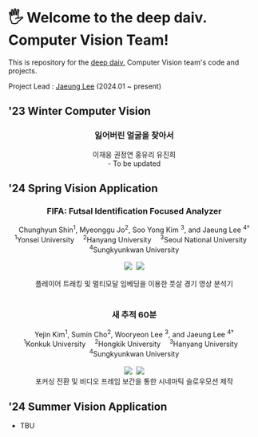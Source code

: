 # 🖐️ Welcome to the deep daiv. Computer Vision Team!
This is repository for the [deep daiv.](https://deepdaiv.oopy.io/) Computer Vision team's code and projects.  

Project Lead : [Jaeung Lee](https://github.com/gnueaj) (2024.01 ~ present)
 
## '23 Winter Computer Vision

<div align="center">
<h3>잃어버린 얼굴을 찾아서</h3>
이재웅 권정연 홍유리 유진희 <br>
- To be updated <br>

</div>


## '24 Spring Vision Application  
<div align="center">
<h3> FIFA: Futsal Identification Focused Analyzer </h3>
Chunghyun Shin<sup>1</sup>, Myeonggu Jo<sup>2</sup>, Soo Yong Kim <sup>3</sup>, and Jaeung Lee <sup>4&dagger;</sup>
<br>
<sup>1</sup>Yonsei University&emsp;
<sup>2</sup>Hanyang University&emsp;
<sup>3</sup>Seoul National University&emsp;
<sup>4</sup>Sungkyunkwan University<br>

<br>
<a href="https://google.com"><img src='https://img.shields.io/badge/Project Page-FIFA-green'></a>&nbsp;
<a href='https://google.com'><img src='https://img.shields.io/badge/Code-FIFA-red'></a><br>

플레이어 트래킹 및 멀티모달 임베딩을 이용한 풋살 경기 영상 분석기 <br>
<br>

<h3> 새 추적 60분 </h3>
Yejin Kim<sup>1</sup>, Sumin Cho<sup>2</sup>, Wooryeon Lee <sup>3</sup>, and Jaeung Lee <sup>4&dagger;</sup>
<br>
<sup>1</sup>Konkuk University&emsp;
<sup>2</sup>Hongkik University&emsp;
<sup>3</sup>Hanyang University&emsp;
<sup>4</sup>Sungkyunkwan University<br>
<br>
<a href="https://google.com"><img src='https://img.shields.io/badge/Project Page-Bird Tracker-blue'></a>&nbsp;
<a href='https://google.com'><img src='https://img.shields.io/badge/Code-Bird Tracker-red'></a><br>
포커싱 전환 및 비디오 프레임 보간을 통한 시네마틱 슬로우모션 제작 <br>

</div>

## '24 Summer Vision Application
- TBU